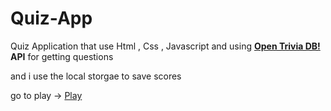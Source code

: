 # Quiz-App
Quiz Application that use Html , Css , Javascript and using **[Open Trivia DB!](https://opentdb.com/) API** for getting questions

and i use the local storgae to save scores

go to play -> [Play](https://play-quick-quiz.000webhostapp.com/index.html)

